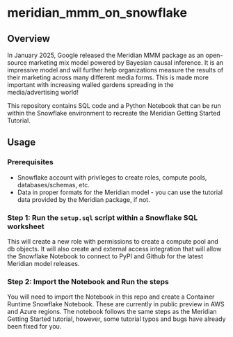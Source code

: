 # meridian_mmm_on_snowflake

## Overview
In January 2025, Google released the Meridian MMM package as an open-source marketing mix model powered by Bayesian causal inference. It is an impressive model and will further help organizations measure the results of their marketing across many different media forms. This is made more important with increasing walled gardens spreading in the media/advertising world!

This repository contains SQL code and a Python Notebook that can be run within the Snowflake environment to recreate the Meridian Getting Started Tutorial.

## Usage

### Prerequisites
* Snowflake account with privileges to create roles, compute pools, databases/schemas, etc.
* Data in proper formats for the Meridian model - you can use the tutorial data provided by the Meridian package, if not.

### Step 1: Run the `setup.sql` script within a Snowflake SQL worksheet
This will create a new role with permissions to create a compute pool and db objects. It will also create and external access integration that will allow the Snowflake Notebook to connect to PyPI and Github for the latest Meridian model releases.

### Step 2: Import the Notebook and Run the steps
You will need to import the Notebook in this repo and create a Container Runtime Snowflake Notebook. These are currently in public preview in AWS and Azure regions. The notebook follows the same steps as the Meridian Getting Started tutorial, however, some tutorial typos and bugs have already been fixed for you.
